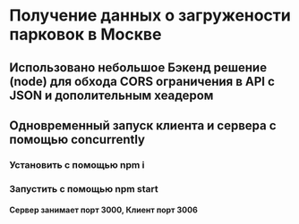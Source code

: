 # Получение данных о загружености парковок в Москве

## Использовано небольшое Бэкенд решение (node) для обхода CORS ограничения в API с JSON и дополительным хеадером
## Одновременный запуск клиента и сервера с помощью concurrently

### Установить с помощью npm i
### Запустить  с помощью npm start

#### Сервер занимает порт 3000, Клиент порт 3006

